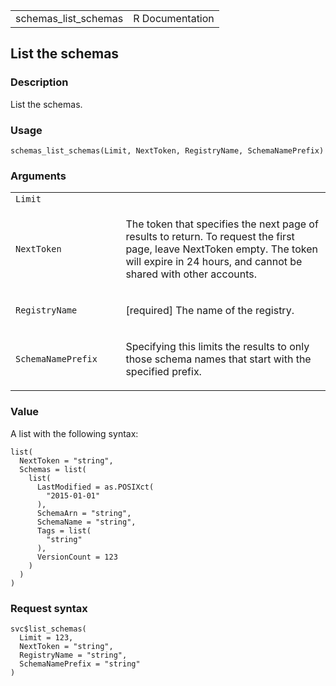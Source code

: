 <table style="width: 100%;">
<tbody>
<tr class="odd">
<td>schemas_list_schemas</td>
<td style="text-align: right;">R Documentation</td>
</tr>
</tbody>
</table>

## List the schemas

### Description

List the schemas.

### Usage

    schemas_list_schemas(Limit, NextToken, RegistryName, SchemaNamePrefix)

### Arguments

<table>
<colgroup>
<col style="width: 35%" />
<col style="width: 65%" />
</colgroup>
<tbody>
<tr class="odd">
<td><code id="schemas_list_schemas_:_Limit">Limit</code></td>
<td></td>
</tr>
<tr class="even">
<td><code id="schemas_list_schemas_:_NextToken">NextToken</code></td>
<td><p>The token that specifies the next page of results to return. To
request the first page, leave NextToken empty. The token will expire in
24 hours, and cannot be shared with other accounts.</p></td>
</tr>
<tr class="odd">
<td><code
id="schemas_list_schemas_:_RegistryName">RegistryName</code></td>
<td><p>[required] The name of the registry.</p></td>
</tr>
<tr class="even">
<td><code
id="schemas_list_schemas_:_SchemaNamePrefix">SchemaNamePrefix</code></td>
<td><p>Specifying this limits the results to only those schema names
that start with the specified prefix.</p></td>
</tr>
</tbody>
</table>

### Value

A list with the following syntax:

    list(
      NextToken = "string",
      Schemas = list(
        list(
          LastModified = as.POSIXct(
            "2015-01-01"
          ),
          SchemaArn = "string",
          SchemaName = "string",
          Tags = list(
            "string"
          ),
          VersionCount = 123
        )
      )
    )

### Request syntax

    svc$list_schemas(
      Limit = 123,
      NextToken = "string",
      RegistryName = "string",
      SchemaNamePrefix = "string"
    )
